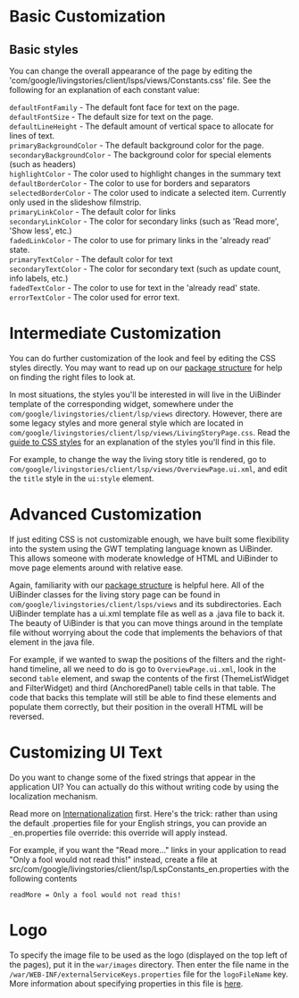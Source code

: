 

# Basic Customization #

## Basic styles ##

You can change the overall appearance of the page by editing the 'com/google/livingstories/client/lsps/views/Constants.css' file.  See the following for an explanation of each constant value:

`defaultFontFamily` - The default font face for text on the page.
<br />
`defaultFontSize` - The default size for text on the page.
<br />
`defaultLineHeight` - The default amount of vertical space to allocate for lines of text.
<br />
`primaryBackgroundColor` - The default background color for the page.
<br />
`secondaryBackgroundColor` - The background color for special elements (such as headers)
<br />
`highlightColor` - The color used to highlight changes in the summary text
<br />
`defaultBorderColor` - The color to use for borders and separators
<br />
`selectedBorderColor` - The color used to indicate a selected item.  Currently only used in the slideshow filmstrip.
<br />
`primaryLinkColor` - The default color for links
<br />
`secondaryLinkColor` - The color for secondary links (such as 'Read more', 'Show less', etc.)
<br />
`fadedLinkColor` - The color to use for primary links in the 'already read' state.
<br />
`primaryTextColor` - The default color for text
<br />
`secondaryTextColor` - The color for secondary text (such as update count, info labels, etc.)
<br />
`fadedTextColor` - The color to use for text in the 'already read' state.
<br />
`errorTextColor` - The color used for error text.

# Intermediate Customization #

You can do further customization of the look and feel by editing the CSS styles directly.  You may want to read up on our [package structure](GuideToModules.md) for help on finding the right files to look at.

In most situations, the styles you'll be interested in will live in the UiBinder template of the corresponding widget, somewhere under the `com/google/livingstories/client/lsp/views` directory.  However, there are some legacy styles and more general style which are located in `com/google/livingstories/client/lsp/views/LivingStoryPage.css`.  Read the [guide to CSS styles](GuideToCss.md) for an explanation of the styles you'll find in this file.

For example, to change the way the living story title is rendered, go to `com/google/livingstories/client/lsp/views/OverviewPage.ui.xml`, and edit the `title` style in the `ui:style` element.


# Advanced Customization #

If just editing CSS is not customizable enough, we have built some flexibility into the system using the GWT templating language known as UiBinder.  This allows someone with moderate knowledge of HTML and UiBinder to move page elements around with relative ease.

Again, familiarity with our [package structure](GuideToModules.md) is helpful here.  All of the UiBinder classes for the living story page can be found in `com/google/livingstories/client/lsps/views` and its subdirectories.  Each UiBinder template has a ui.xml template file as well as a .java file to back it.  The beauty of UiBinder is that you can move things around in the template file without worrying about the code that implements the behaviors of that element in the java file.

For example, if we wanted to swap the positions of the filters and the right-hand timeline, all we need to do is go to `OverviewPage.ui.xml`, look in the second `table` element, and swap the contents of the first (ThemeListWidget and FilterWidget) and third (AnchoredPanel) table cells in that table.  The code that backs this template will still be able to find these elements and populate them correctly, but their position in the overall HTML will be reversed.

# Customizing UI Text #

Do you want to change some of the fixed strings that appear in the application UI? You can actually do this without writing code by using the localization mechanism.

Read more on [Internationalization](Internationalization.md) first. Here's the trick: rather than using the default .properties file for your English strings, you can provide an `_`en.properties file override: this override will apply instead.

For example, if you want the "Read more..." links in your application to read "Only a fool would not read this!" instead, create a file at src/com/google/livingstories/client/lsp/LspConstants\_en.properties with the following contents

```
readMore = Only a fool would not read this!
```


# Logo #

To specify the image file to be used as the logo (displayed on the top left of the pages), put it in the `war/images` directory. Then enter the file name in the `/war/WEB-INF/externalServiceKeys.properties` file for the `logoFileName` key. More information about specifying properties in this file is [here](http://code.google.com/p/living-stories/wiki/ExternalServices).